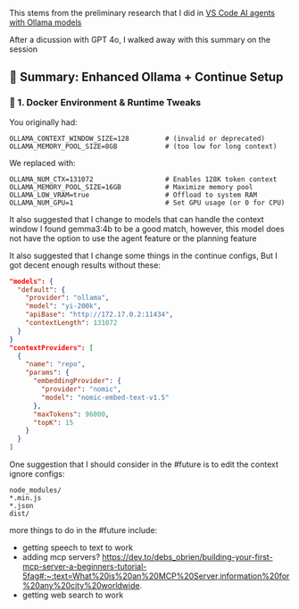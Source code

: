 This stems from the preliminary research that I did in [VS Code AI agents with Ollama models](VS%20Code%20AI%20agents%20with%20Ollama%20models.md)

After a dicussion with GPT 4o, I walked away with this summary on the session
## 🧠 Summary: Enhanced Ollama + Continue Setup

### 🧱 1. **Docker Environment & Runtime Tweaks**

You originally had:
```
OLLAMA_CONTEXT_WINDOW_SIZE=128         # (invalid or deprecated)
OLLAMA_MEMORY_POOL_SIZE=8GB            # (too low for long context)
```

We replaced with:
```
OLLAMA_NUM_CTX=131072                  # Enables 128K token context
OLLAMA_MEMORY_POOL_SIZE=16GB           # Maximize memory pool
OLLAMA_LOW_VRAM=true                   # Offload to system RAM
OLLAMA_NUM_GPU=1                       # Set GPU usage (or 0 for CPU)
```

It also suggested that I change to models that can handle the context window 
I found gemma3:4b to be a good match, however, this model does not have the option to use the agent feature or the planning feature

It also suggested that I change some things in the continue configs, But I got decent enough results without these:
```json
"models": {
  "default": {
    "provider": "ollama",
    "model": "yi-200k",
    "apiBase": "http://172.17.0.2:11434",
    "contextLength": 131072
  }
}
"contextProviders": [
  {
    "name": "repo",
    "params": {
      "embeddingProvider": {
        "provider": "nomic",
        "model": "nomic-embed-text-v1.5"
      },
      "maxTokens": 96000,
      "topK": 15
    }
  }
]

```

One suggestion that I should consider in the #future is to edit the context ignore configs:

```
node_modules/
*.min.js
*.json
dist/
``` 

more things to do in the #future include:
- getting speech to text to work
- adding mcp servers? https://dev.to/debs_obrien/building-your-first-mcp-server-a-beginners-tutorial-5fag#:~:text=What%20is%20an%20MCP%20Server,information%20for%20any%20city%20worldwide.
-  getting web search to work
